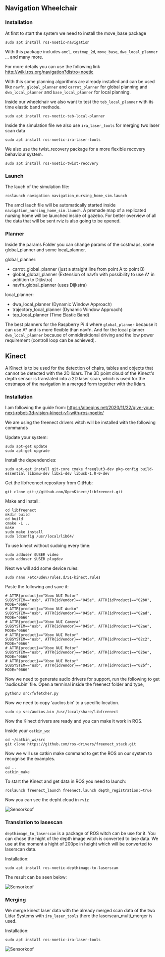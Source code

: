 ## Navigation Wheelchair



### Installation
At first to start the system we need to install the move_base package
```
sudo apt install ros-noetic-navigation
```

With this package includes ``amcl``, ``costmap_2d``, ``move_base``, ``dwa_local_planner`` ... and many more.

For more details you can use the following link
http://wiki.ros.org/navigation?distro=noetic

With this some planning algorithms are already installed and can be used like ``navfn``, ``global_planner`` and ``carrot_planner`` for global planning 
and ``dwa_local_planner`` and ``base_local_planner`` for local planning.



Inside our wheelchair we also want to test the ``teb_local_planner`` with its time elastic band methode. 

```
sudo apt install ros-noetic-teb-local-planner
```

Inside the simulation file we also use ``ira_laser_tools`` for merging two laser scan data
```
sudo apt install ros-noetic-ira-laser-tools
```

We also use the twist_recovery package for a more flexible recovery behaviour system.
```
sudo apt install ros-noetic-twist-recovery
```

### Launch
The lauch of the simulation file:
```
roslaunch navigation navigation_nursing_home_sim.launch
```
The amcl lauch file will be automatically started inside ``navigation_nursing_home_sim.launch``. 
A premade map of a replicated nursing home will be launched inside of gazebo. For better overview of all the data that will be sent rviz is also going to be opened.

### Planner
Inside the params Folder you can change params of the costmaps, some global_planner and some local_planner.

global_planner:

- carrot_global_planner (just a straight line from point A to point B)
- global_global_planner (Extension of navfn with possibility to use A* in addition to Dijkstra)
- navfn_global_planner (uses Dijkstra)

local_planner:

- dwa_local_planner (Dynamic Window Approach)
- trajectory_local_planner (Dynamic Window Approach)
- tep_local_planner (Time Elastic Band)

The best planners for the Raspberry Pi 4 where `global_planner` because it can use A* and is more flexible than navfn. And for the local planner `dwa_local_planner` because of omnidirektional driving and the low power requirement (controll loop can be achieved).

## Kinect
A Kinect is to be used for the detection of chairs, tables and objects that cannot be detected with the 2D lidars. The 3D point cloud of the Kinect's depth sensor is translated into a 2D laser scan, which is used for the costmaps of the navigation in a merged form together with the lidars.
### Installation
I am following the guide from:
https://aibegins.net/2020/11/22/give-your-next-robot-3d-vision-kinect-v1-with-ros-noetic/

We are using the freenect drivers witch will be installed with the following commands

Update your system:
```
sudo apt-get update
sudo apt-get upgrade
```

Install the dependencies:
```
sudo apt-get install git-core cmake freeglut3-dev pkg-config build-essential libxmu-dev libxi-dev libusb-1.0-0-dev
```

Get the libfreenect repository from GitHub:
```
git clone git://github.com/OpenKinect/libfreenect.git
```

Make and install:
```
cd libfreenect
mkdir build
cd build
cmake -L ..
make
sudo make install
sudo ldconfig /usr/local/lib64/
```

To use kinect without sudoing every time:
```
sudo adduser $USER video
sudo adduser $USER plugdev
```

Next we will add some device rules:
```
sudo nano /etc/udev/rules.d/51-kinect.rules
```

Paste the following and save it:
```
# ATTR{product}=="Xbox NUI Motor"
SUBSYSTEM=="usb", ATTR{idVendor}=="045e", ATTR{idProduct}=="02b0", MODE="0666"
# ATTR{product}=="Xbox NUI Audio"
SUBSYSTEM=="usb", ATTR{idVendor}=="045e", ATTR{idProduct}=="02ad", MODE="0666"
# ATTR{product}=="Xbox NUI Camera"
SUBSYSTEM=="usb", ATTR{idVendor}=="045e", ATTR{idProduct}=="02ae", MODE="0666"
# ATTR{product}=="Xbox NUI Motor"
SUBSYSTEM=="usb", ATTR{idVendor}=="045e", ATTR{idProduct}=="02c2", MODE="0666"
# ATTR{product}=="Xbox NUI Motor"
SUBSYSTEM=="usb", ATTR{idVendor}=="045e", ATTR{idProduct}=="02be", MODE="0666"
# ATTR{product}=="Xbox NUI Motor"
SUBSYSTEM=="usb", ATTR{idVendor}=="045e", ATTR{idProduct}=="02bf", MODE="0666"
```


Now we need to generate audio drivers for support, run the following to get ‘audios.bin’ file. Open a terminal inside the freenect folder and type,
```
python3 src/fwfetcher.py
```

Now we need to copy ‘audios.bin’ to a specific location.
```
sudo cp src/audios.bin /usr/local/share/libfreenect
```


Now the Kinect drivers are ready and you can make it work in ROS.

Inside your `catkin_ws`:
```
cd ~/catkin_ws/src
git clone https://github.com/ros-drivers/freenect_stack.git
```
Now we will use catkin make command to get the ROS on our system to recognise the examples.
```
cd ..
catkin_make
```

To start the Kinect and get data in ROS you need to launch:
```
roslaunch freenect_launch freenect.launch depth_registration:=true
```

Now you can see the depht cloud in `rviz`

![Sensorkopf](image/3d_sensor.png "Kinect 3D data pointcloud")

### Translation to lasescan
`depthimage_to_laserscan` is a package of ROS witch can be use for it. You can chose the hight of the depth image witch is converted to lase data. We use at the moment a hight of 200px in height which will be converted to laserscan data.

Installation:
```
sudo apt install ros-noetic-depthimage-to-laserscan
```
The result can be seen below:

![Sensorkopf](image/scan_kinect_to_laser.png "3D Pointcloud to 2D Lasescan")


### Merging
We merge kinect laser data with the already merged scan data of the two Lidar Systems with `ira_laser_tools` there the laserscan_multi_merger is used.

Installation:
```
sudo apt install ros-noetic-ira-laser-tools
```

![Sensorkopf](image/kinect_merged.png "Example of merged Lidar and Kinect(laserscan) data")